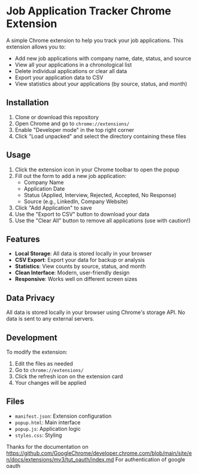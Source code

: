 # Job Application Tracker Chrome Extension

A simple Chrome extension to help you track your job applications. This extension allows you to:
- Add new job applications with company name, date, status, and source
- View all your applications in a chronological list
- Delete individual applications or clear all data
- Export your application data to CSV
- View statistics about your applications (by source, status, and month)

## Installation

1. Clone or download this repository
2. Open Chrome and go to `chrome://extensions/`
3. Enable "Developer mode" in the top right corner
4. Click "Load unpacked" and select the directory containing these files

## Usage

1. Click the extension icon in your Chrome toolbar to open the popup
2. Fill out the form to add a new job application:
   - Company Name
   - Application Date
   - Status (Applied, Interview, Rejected, Accepted, No Response)
   - Source (e.g., LinkedIn, Company Website)
3. Click "Add Application" to save
4. Use the "Export to CSV" button to download your data
5. Use the "Clear All" button to remove all applications (use with caution!)

## Features

- **Local Storage**: All data is stored locally in your browser
- **CSV Export**: Export your data for backup or analysis
- **Statistics**: View counts by source, status, and month
- **Clean Interface**: Modern, user-friendly design
- **Responsive**: Works well on different screen sizes

## Data Privacy

All data is stored locally in your browser using Chrome's storage API. No data is sent to any external servers.

## Development

To modify the extension:
1. Edit the files as needed
2. Go to `chrome://extensions/`
3. Click the refresh icon on the extension card
4. Your changes will be applied

## Files

- `manifest.json`: Extension configuration
- `popup.html`: Main interface
- `popup.js`: Application logic
- `styles.css`: Styling 

Thanks for the documentation on 
https://github.com/GoogleChrome/developer.chrome.com/blob/main/site/en/docs/extensions/mv3/tut_oauth/index.md For authentication of google oauth